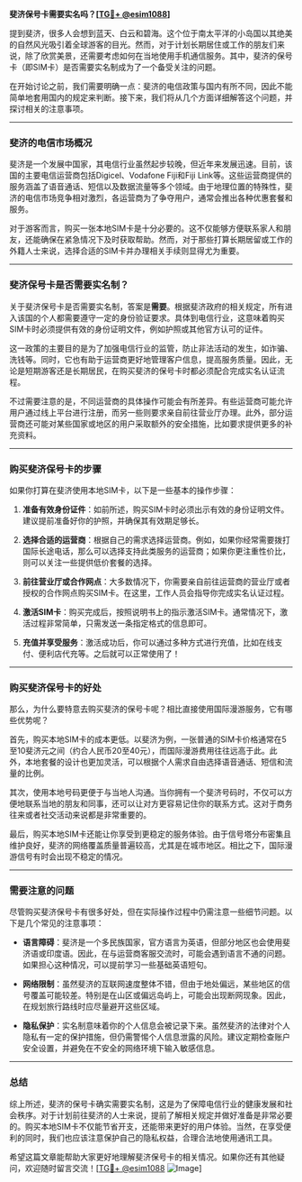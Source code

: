 **斐济保号卡需要实名吗？[[TG💪+ @esim1088](https://t.me/s/esim1088)]**

提到斐济，很多人会想到蓝天、白云和碧海。这个位于南太平洋的小岛国以其绝美的自然风光吸引着全球游客的目光。然而，对于计划长期居住或工作的朋友们来说，除了欣赏美景，还需要考虑如何在当地使用手机通信服务。其中，斐济的保号卡（即SIM卡）是否需要实名制成为了一个备受关注的问题。

在开始讨论之前，我们需要明确一点：斐济的电信政策与国内有所不同，因此不能简单地套用国内的规定来判断。接下来，我们将从几个方面详细解答这个问题，并探讨相关的注意事项。

---

### **斐济的电信市场概况**

斐济是一个发展中国家，其电信行业虽然起步较晚，但近年来发展迅速。目前，该国的主要电信运营商包括Digicel、Vodafone Fiji和Fiji Link等。这些运营商提供的服务涵盖了语音通话、短信以及数据流量等多个领域。由于地理位置的特殊性，斐济的电信市场竞争相对激烈，各运营商为了争夺用户，通常会推出各种优惠套餐和服务。

对于游客而言，购买一张本地SIM卡是十分必要的。这不仅能够方便联系家人和朋友，还能确保在紧急情况下及时获取帮助。然而，对于那些打算长期居留或工作的外籍人士来说，选择合适的SIM卡并办理相关手续则显得尤为重要。

---

### **斐济保号卡是否需要实名制？**

关于斐济保号卡是否需要实名制，答案是**需要**。根据斐济政府的相关规定，所有进入该国的个人都需要遵守一定的身份验证要求。具体到电信行业，这意味着购买SIM卡时必须提供有效的身份证明文件，例如护照或其他官方认可的证件。

这一政策的主要目的是为了加强电信行业的监管，防止非法活动的发生，如诈骗、洗钱等。同时，它也有助于运营商更好地管理客户信息，提高服务质量。因此，无论是短期游客还是长期居民，在购买斐济的保号卡时都必须配合完成实名认证流程。

不过需要注意的是，不同运营商的具体操作可能会有所差异。有些运营商可能允许用户通过线上平台进行注册，而另一些则要求亲自前往营业厅办理。此外，部分运营商还可能对某些国家或地区的用户采取额外的安全措施，比如要求提供更多的补充资料。

---

### **购买斐济保号卡的步骤**

如果你打算在斐济使用本地SIM卡，以下是一些基本的操作步骤：

1. **准备有效身份证件**：如前所述，购买SIM卡时必须出示有效的身份证明文件。建议提前准备好你的护照，并确保其有效期足够长。

2. **选择合适的运营商**：根据自己的需求选择运营商。例如，如果你经常需要拨打国际长途电话，那么可以选择支持此类服务的运营商；如果你更注重性价比，则可以关注一些提供低价套餐的选择。

3. **前往营业厅或合作网点**：大多数情况下，你需要亲自前往运营商的营业厅或者授权的合作网点购买SIM卡。在这里，工作人员会指导你完成实名认证过程。

4. **激活SIM卡**：购买完成后，按照说明书上的指示激活SIM卡。通常情况下，激活过程非常简单，只需发送一条指定格式的信息即可。

5. **充值并享受服务**：激活成功后，你可以通过多种方式进行充值，比如在线支付、便利店代充等。之后就可以正常使用了！

---

### **购买斐济保号卡的好处**

那么，为什么要特意去购买斐济的保号卡呢？相比直接使用国际漫游服务，它有哪些优势呢？

首先，购买本地SIM卡的成本更低。以斐济为例，一张普通的SIM卡价格通常在5至10斐济元之间（约合人民币20至40元），而国际漫游费用往往远高于此。此外，本地套餐的设计也更加灵活，可以根据个人需求自由选择语音通话、短信和流量的比例。

其次，使用本地号码更便于与当地人沟通。当你拥有一个斐济号码时，不仅可以方便地联系当地的朋友和同事，还可以让对方更容易记住你的联系方式。这对于商务往来或者社交活动来说都是非常重要的。

最后，购买本地SIM卡还能让你享受到更稳定的服务体验。由于信号塔分布密集且维护良好，斐济的网络覆盖质量普遍较高，尤其是在城市地区。相比之下，国际漫游信号有时会出现不稳定的情况。

---

### **需要注意的问题**

尽管购买斐济保号卡有很多好处，但在实际操作过程中仍需注意一些细节问题。以下是几个常见的注意事项：

- **语言障碍**：斐济是一个多民族国家，官方语言为英语，但部分地区也会使用斐济语或印度语。因此，在与运营商客服交流时，可能会遇到语言不通的问题。如果担心这种情况，可以提前学习一些基础英语短句。

- **网络限制**：虽然斐济的互联网速度整体不错，但由于地处偏远，某些地区的信号覆盖可能较差。特别是在山区或偏远岛屿上，可能会出现断网现象。因此，在规划旅行路线时应尽量避开这些区域。

- **隐私保护**：实名制意味着你的个人信息会被记录下来。虽然斐济的法律对个人隐私有一定的保护措施，但仍需警惕个人信息泄露的风险。建议定期检查账户安全设置，并避免在不安全的网络环境下输入敏感信息。

---

### **总结**

综上所述，斐济的保号卡确实需要实名制，这是为了保障电信行业的健康发展和社会秩序。对于计划前往斐济的人士来说，提前了解相关规定并做好准备是非常必要的。购买本地SIM卡不仅能节省开支，还能带来更好的用户体验。当然，在享受便利的同时，我们也应该注意保护自己的隐私权益，合理合法地使用通讯工具。

希望这篇文章能帮助大家更好地理解斐济保号卡的相关情况。如果你还有其他疑问，欢迎随时留言交流！[[TG💪+ @esim1088](https://t.me/s/esim1088) ![Image](https://i.postimg.cc/4NQfJmqS/Snipaste-2025-05-13-00-14-12.png)]